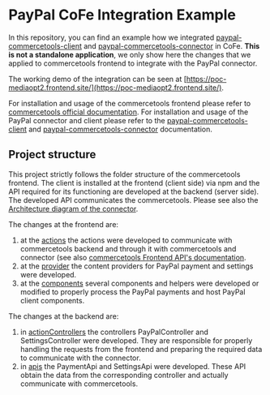 # PayPal CoFe Integration Example

In this repository, you can find an example how we integrated [paypal-commercetools-client](https://www.npmjs.com/package/paypal-commercetools-client) and [paypal-commercetools-connector](https://github.com/mediaopt/paypal-commercetools-connector) in CoFe.  **This is not a standalone application**, we only show here the changes that we applied to commercetools frontend to integrate with the PayPal connector. 

The working demo of the integration can be seen at [https://poc-mediaopt2.frontend.site/](https://poc-mediaopt2.frontend.site/).

For installation and usage of the commercetools frontend please refer to [commercetools official documentation](https://commercetools.com/products/frontend). For installation and usage of the PayPal connector and client please refer to the [paypal-commercetools-client](https://www.npmjs.com/package/paypal-commercetools-client) and [paypal-commercetools-connector](https://github.com/mediaopt/paypal-commercetools-connector) documentation.

## Project structure

This project strictly follows the folder structure of the commercetools frontend. The client is installed at the frontend (client side) via npm and the API required for its functioning are developed at the backend (server side). The developed API communicates the commercetools. Please see also the [Architecture diagram of the connector](https://github.com/mediaopt/paypal-commercetools-connector/blob/main/docs/Architecture.pdf).

The changes at the frontend are:
1) at the [actions](./packages/poc/frontend/frontastic/actions) the actions were developed to communicate with commercetools backend and through it with commercetools and connector (see also [commercetools Frontend API's documentation](https://docs.commercetools.com/frontend-api/action).
2) at the [provider](./packages/poc/frontend/frontastic/provider) the content providers for PayPal payment and settings were developed.
3) at the [components](./packages/poc/frontend/components) several components and helpers were developed or modified to properly process the PayPal payments and host PayPal client components.

The changes at the backend are:
1) in [actionControllers](./packages/poc/backend/payment-paypal/actionControllers) the controllers PayPalController and SettingsController were developed. They are responsible for properly handling the requests from the frontend and preparing the required data to communicate with the connector.
2) in [apis](./packages/poc/backend/payment-paypal/apis) the PaymentApi and SettingsApi were developed. These API obtain the data from the corresponding controller and actually communicate with commercetools.
